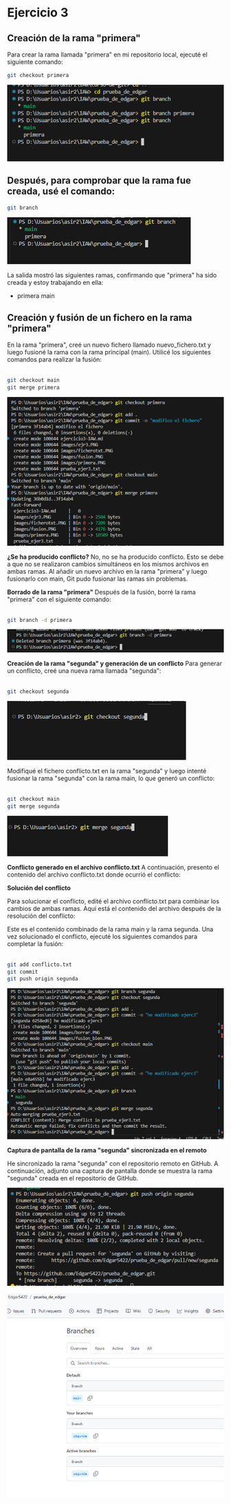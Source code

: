 # Ejercicio 3

## Creación de la rama "primera"

Para crear la rama llamada "primera" en mi repositorio local, ejecuté el siguiente comando:

```bash
git checkout primera
```

![prueba](images/primera.PNG)

## Después, para comprobar que la rama fue creada, usé el comando:
```bash
git branch
```
![prueba](images/branch.PNG)


La salida mostró las siguientes ramas, confirmando que "primera" ha sido creada y estoy trabajando en ella:

* primera
  main
  
## Creación y fusión de un fichero en la rama "primera"
En la rama "primera", creé un nuevo fichero llamado nuevo_fichero.txt y luego fusioné la rama con la rama principal (main). Utilicé los siguientes comandos para realizar la fusión:

```bash

git checkout main
git merge primera
```

![prueba](images/fusion_bien.PNG)

**¿Se ha producido conflicto?**
No, no se ha producido conflicto. Esto se debe a que no se realizaron cambios simultáneos en los mismos archivos en ambas ramas. Al añadir un nuevo archivo en la rama "primera" y luego fusionarlo con main, Git pudo fusionar las ramas sin problemas.

**Borrado de la rama "primera"**
Después de la fusión, borré la rama "primera" con el siguiente comando:

```bash

git branch -d primera
```

![prueba](images/borrar.PNG)

**Creación de la rama "segunda" y generación de un conflicto**
Para generar un conflicto, creé una nueva rama llamada "segunda":

```bash

git checkout segunda
```

![prueba](images/check_seg.PNG)

Modifiqué el fichero conflicto.txt en la rama "segunda" y luego intenté fusionar la rama "segunda" con la rama main, lo que generó un conflicto:

```bash

git checkout main
git merge segunda
```

![prueba](images/mergeseg.PNG)

**Conflicto generado en el archivo conflicto.txt**
A continuación, presento el contenido del archivo conflicto.txt donde ocurrió el conflicto:


**Solución del conflicto**

Para solucionar el conflicto, edité el archivo conflicto.txt para combinar los cambios de ambas ramas. Aquí está el contenido del archivo después de la resolución del conflicto:

Este es el contenido combinado de la rama main y la rama segunda.
Una vez solucionado el conflicto, ejecuté los siguientes comandos para completar la fusión:

```bash

git add conflicto.txt
git commit
git push origin segunda
```

![prueba](images/conflicto.PNG)


**Captura de pantalla de la rama "segunda" sincronizada en el remoto**

He sincronizado la rama "segunda" con el repositorio remoto en GitHub. A continuación, adjunto una captura de pantalla donde se muestra la rama "segunda" creada en el repositorio de GitHub.

![segunda](images/or_Seg.PNG)

![segunda](images/ramas.PNG)